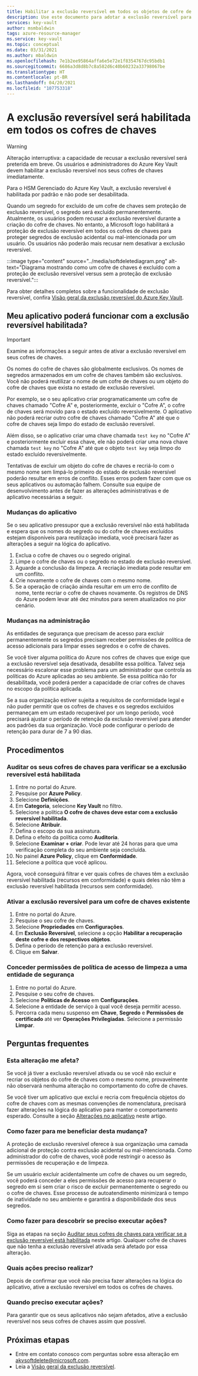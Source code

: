```yaml
---
title: Habilitar a exclusão reversível em todos os objetos de cofre de chaves – Azure Key Vault | Microsoft Docs
description: Use este documento para adotar a exclusão reversível para todos os cofres de chaves e fazer alterações de aplicativo e administrativas para evitar erros de conflito.
services: key-vault
author: msmbaldwin
tags: azure-resource-manager
ms.service: key-vault
ms.topic: conceptual
ms.date: 03/31/2021
ms.author: mbaldwin
ms.openlocfilehash: 7e1b2ee95864affa6e5e72e1f8354767dc95bdb1
ms.sourcegitcommit: 6686a3d8d8b7c8a582d6c40b60232a33798067be
ms.translationtype: HT
ms.contentlocale: pt-BR
ms.lasthandoff: 04/20/2021
ms.locfileid: "107753318"
---
```

# <a name="soft-delete-will-be-enabled-on-all-key-vaults"></a>A exclusão reversível será habilitada em todos os cofres de chaves

> [!WARNING]
> Alteração interruptiva: a capacidade de recusar a exclusão reversível será preterida em breve. Os usuários e administradores do Azure Key Vault devem habilitar a exclusão reversível nos seus cofres de chaves imediatamente.
>
> Para o HSM Gerenciado do Azure Key Vault, a exclusão reversível é habilitada por padrão e não pode ser desabilitada.

Quando um segredo for excluído de um cofre de chaves sem proteção de exclusão reversível, o segredo será excluído permanentemente. Atualmente, os usuários podem recusar a exclusão reversível durante a criação do cofre de chaves. No entanto, a Microsoft logo habilitará a proteção de exclusão reversível em todos os cofres de chaves para proteger segredos de exclusão acidental ou mal-intencionada por um usuário. Os usuários não poderão mais recusar nem desativar a exclusão reversível.

:::image type="content" source="../media/softdeletediagram.png" alt-text="Diagrama mostrando como um cofre de chaves é excluído com a proteção de exclusão reversível versus sem a proteção de exclusão reversível.":::

Para obter detalhes completos sobre a funcionalidade de exclusão reversível, confira [Visão geral da exclusão reversível do Azure Key Vault](soft-delete-overview.md).

## <a name="can-my-application-work-with-soft-delete-enabled"></a>Meu aplicativo poderá funcionar com a exclusão reversível habilitada?

> [!Important] 
> Examine as informações a seguir antes de ativar a exclusão reversível em seus cofres de chaves.

Os nomes do cofre de chaves são globalmente exclusivos. Os nomes de segredos armazenados em um cofre de chaves também são exclusivos. Você não poderá reutilizar o nome de um cofre de chaves ou um objeto do cofre de chaves que exista no estado de exclusão reversível. 

Por exemplo, se o seu aplicativo criar programaticamente um cofre de chaves chamado "Cofre A" e, posteriormente, excluir o "Cofre A", o cofre de chaves será movido para o estado excluído reversivelmente. O aplicativo não poderá recriar outro cofre de chaves chamado "Cofre A" até que o cofre de chaves seja limpo do estado de exclusão reversível. 

Além disso, se o aplicativo criar uma chave chamada `test key` no "Cofre A" e posteriormente excluir essa chave, ele não poderá criar uma nova chave chamada `test key` no "Cofre A" até que o objeto `test key` seja limpo do estado excluído reversivelmente. 

Tentativas de excluir um objeto do cofre de chaves e recriá-lo com o mesmo nome sem limpá-lo primeiro do estado de exclusão reversível poderão resultar em erros de conflito. Esses erros podem fazer com que os seus aplicativos ou automação falhem. Consulte sua equipe de desenvolvimento antes de fazer as alterações administrativas e de aplicativo necessárias a seguir. 

### <a name="application-changes"></a>Mudanças do aplicativo

Se o seu aplicativo pressupor que a exclusão reversível não está habilitada e espera que os nomes do segredo ou do cofre de chaves excluídos estejam disponíveis para reutilização imediata, você precisará fazer as alterações a seguir na lógica do aplicativo.

1. Exclua o cofre de chaves ou o segredo original.
1. Limpe o cofre de chaves ou o segredo no estado de exclusão reversível.
1. Aguarde a conclusão da limpeza. A recriação imediata pode resultar em um conflito.
1. Crie novamente o cofre de chaves com o mesmo nome.
1. Se a operação de criação ainda resultar em um erro de conflito de nome, tente recriar o cofre de chaves novamente. Os registros de DNS do Azure podem levar até dez minutos para serem atualizados no pior cenário.

### <a name="administration-changes"></a>Mudanças na administração

As entidades de segurança que precisam de acesso para excluir permanentemente os segredos precisam receber permissões de política de acesso adicionais para limpar esses segredos e o cofre de chaves.

Se você tiver alguma política do Azure nos cofres de chaves que exige que a exclusão reversível seja desativada, desabilite essa política. Talvez seja necessário escalonar esse problema para um administrador que controla as políticas do Azure aplicadas ao seu ambiente. Se essa política não for desabilitada, você poderá perder a capacidade de criar cofres de chaves no escopo da política aplicada.

Se a sua organização estiver sujeita a requisitos de conformidade legal e não puder permitir que os cofres de chaves e os segredos excluídos permaneçam em um estado recuperável por um longo período, você precisará ajustar o período de retenção da exclusão reversível para atender aos padrões da sua organização. Você pode configurar o período de retenção para durar de 7 a 90 dias.

## <a name="procedures"></a>Procedimentos

### <a name="audit-your-key-vaults-to-check-if-soft-delete-is-enabled"></a>Auditar os seus cofres de chaves para verificar se a exclusão reversível está habilitada

1. Entre no portal do Azure.
1. Pesquise por **Azure Policy**.
1. Selecione **Definições**.
1. Em **Categoria**, selecione **Key Vault** no filtro.
1. Selecione a política **O cofre de chaves deve estar com a exclusão reversível habilitada**.
1. Selecione **Atribuir**.
1. Defina o escopo da sua assinatura.
1. Defina o efeito da política como **Auditoria**.
1. Selecione **Examinar + criar**. Pode levar até 24 horas para que uma verificação completa do seu ambiente seja concluída.
1. No painel **Azure Policy**, clique em **Conformidade**.
1. Selecione a política que você aplicou.

Agora, você conseguirá filtrar e ver quais cofres de chaves têm a exclusão reversível habilitada (recursos em conformidade) e quais deles não têm a exclusão reversível habilitada (recursos sem conformidade).

### <a name="turn-on-soft-delete-for-an-existing-key-vault"></a>Ativar a exclusão reversível para um cofre de chaves existente

1. Entre no portal do Azure.
1. Pesquise o seu cofre de chaves.
1. Selecione **Propriedades** em **Configurações**.
1. Em **Exclusão Reversível**, selecione a opção **Habilitar a recuperação deste cofre e dos respectivos objetos**.
1. Defina o período de retenção para a exclusão reversível.
1. Clique em **Salvar**.

### <a name="grant-purge-access-policy-permissions-to-a-security-principal"></a>Conceder permissões de política de acesso de limpeza a uma entidade de segurança

1. Entre no portal do Azure.
1. Pesquise o seu cofre de chaves.
1. Selecione **Políticas de Acesso** em **Configurações**.
1. Selecione a entidade de serviço à qual você deseja permitir acesso.
1. Percorra cada menu suspenso em **Chave**, **Segredo** e **Permissões de certificado** até ver **Operações Privilegiadas**. Selecione a permissão **Limpar**.

## <a name="frequently-asked-questions"></a>Perguntas frequentes

### <a name="does-this-change-affect-me"></a>Esta alteração me afeta?

Se você já tiver a exclusão reversível ativada ou se você não excluir e recriar os objetos do cofre de chaves com o mesmo nome, provavelmente não observará nenhuma alteração no comportamento do cofre de chaves.

Se você tiver um aplicativo que exclui e recria com frequência objetos do cofre de chaves com as mesmas convenções de nomenclatura, precisará fazer alterações na lógica do aplicativo para manter o comportamento esperado. Consulte a seção [Alterações no aplicativo](#application-changes) neste artigo.

### <a name="how-do-i-benefit-from-this-change"></a>Como fazer para me beneficiar desta mudança?

A proteção de exclusão reversível oferece à sua organização uma camada adicional de proteção contra exclusão acidental ou mal-intencionada. Como administrador do cofre de chaves, você pode restringir o acesso às permissões de recuperação e de limpeza.

Se um usuário excluir acidentalmente um cofre de chaves ou um segredo, você poderá conceder a eles permissões de acesso para recuperar o segredo em si sem criar o risco de excluir permanentemente o segredo ou o cofre de chaves. Esse processo de autoatendimento minimizará o tempo de inatividade no seu ambiente e garantirá a disponibilidade dos seus segredos.

### <a name="how-do-i-find-out-if-i-need-to-take-action"></a>Como fazer para descobrir se preciso executar ações?

Siga as etapas na seção [Auditar seus cofres de chaves para verificar se a exclusão reversível está habilitada](#audit-your-key-vaults-to-check-if-soft-delete-is-enabled) neste artigo. Qualquer cofre de chaves que não tenha a exclusão reversível ativada será afetado por essa alteração.

### <a name="what-action-do-i-need-to-take"></a>Quais ações preciso realizar?

Depois de confirmar que você não precisa fazer alterações na lógica do aplicativo, ative a exclusão reversível em todos os cofres de chaves.

### <a name="when-do-i-need-to-take-action"></a>Quando preciso executar ações?

Para garantir que os seus aplicativos não sejam afetados, ative a exclusão reversível nos seus cofres de chaves assim que possível.

## <a name="next-steps"></a>Próximas etapas

- Entre em contato conosco com perguntas sobre essa alteração em [akvsoftdelete@microsoft.com](mailto:akvsoftdelete@microsoft.com).
- Leia a [Visão geral da exclusão reversível](soft-delete-overview.md).

